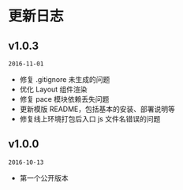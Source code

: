 # 更新日志

## v1.0.3

`2016-11-01`

- 修复 .gitignore 未生成的问题
- 优化 Layout 组件渲染
- 修复 pace 模块依赖丢失问题
- 更新模版 README，包括基本的安装、部署说明等
- 修复线上环境打包后入口 js 文件名错误的问题

## v1.0.0

`2016-10-13`

- 第一个公开版本